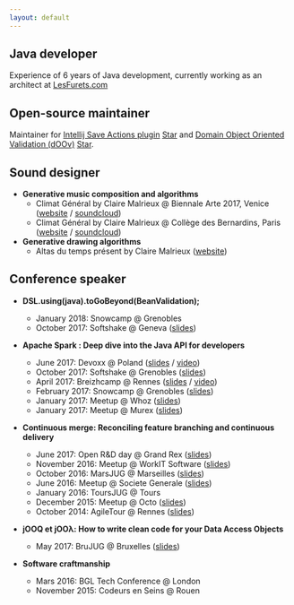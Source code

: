 ```yaml
---
layout: default
---
```


## Java developer

Experience of 6 years of Java development, currently working as an architect at [LesFurets.com](https://lesfurets.com)

## Open-source maintainer

Maintainer for [Intellij Save Actions plugin](https://github.com/dubreuia/intellij-plugin-save-actions) <a class="github-button" href="https://github.com/dubreuia/intellij-plugin-save-actions" data-icon="octicon-star" data-show-count="true" aria-label="Star dubreuia/intellij-plugin-save-actions on GitHub">Star</a> and [Domain Object Oriented Validation (dOOv)](https://github.com/lesfurets/dOOv) <a class="github-button" href="https://github.com/lesfurets/dOOv" data-icon="octicon-star" data-show-count="true" aria-label="Star lesfurets/dOOv on GitHub">Star</a>.

## Sound designer

- **Generative music composition and algorithms**
    - Climat Général by Claire Malrieux @ Biennale Arte 2017, Venice ([website](http://claire-malrieux.com/Climat-General) / [soundcloud](TODO))
    - Climat Général by Claire Malrieux @ Collège des Bernardins, Paris ([website](http://claire-malrieux.com/Climat-General-College-des-Bernardins) / [soundcloud](TODO))
- **Generative drawing algorithms**
    - Altas du temps présent by Claire Malrieux ([website](http://claire-malrieux.com/Atlas-du-Temps-Present))

## Conference speaker

- **DSL.using(java).toGoBeyond(BeanValidation);**
    - January 2018: Snowcamp @ Grenobles
    - October 2017: Softshake @ Geneva ([slides](http://doov.io/dsl_to_go_beyond_bean_validation_english.html))

- **Apache Spark : Deep dive into the Java API for developers**
    - June 2017: Devoxx @ Poland ([slides](https://lesfurets.github.io/lesfurets-conferences/html/apache-spark-deep-dive-into-the-java-api-for-developers.html) / [video](https://www.youtube.com/watch?v=cr3wCNwKQWY))
    - October 2017: Softshake @ Grenobles ([slides](https://lesfurets.github.io/lesfurets-conferences/html/apache-spark-deep-dive-into-the-java-api-for-developers-softshake.html))
    - April 2017: Breizhcamp @ Rennes ([slides](https://lesfurets.github.io/lesfurets-conferences/html/apache-spark-hands-on-developpeurs-java-breizhcamp.html) / [video](https://www.youtube.com/watch?v=oxRxMl4OSkM))
    - February 2017: Snowcamp @ Grenobles ([slides](https://lesfurets.github.io/lesfurets-conferences/html/apache-spark-hands-on-developpeurs-java-snowcamp.html))
    - January 2017: Meetup @ Whoz ([slides](https://lesfurets.github.io/lesfurets-conferences/html/apache-spark-hands-on-developpeurs-java-whoz.html))
    - January 2017: Meetup @ Murex ([slides](https://lesfurets.github.io/lesfurets-conferences/html/apache-spark-hands-on-developpeurs-java-murex.html))

- **Continuous merge: Reconciling feature branching and continuous delivery**
    - June 2017: Open R&D day @ Grand Rex ([slides](https://lesfurets.github.io/lesfurets-conferences/html/continuous-delivery-open-r-and-d-day.html))
    - November 2016: Meetup @ WorkIT Software ([slides](https://lesfurets.github.io/lesfurets-conferences/html/continuous-delivery-workit-2016.html))
    - October 2016: MarsJUG @ Marseilles ([slides](https://lesfurets.github.io/lesfurets-conferences/html/continuous-delivery-marseille-jug-2016.html))
    - June 2016: Meetup @ Societe Generale ([slides](https://lesfurets.github.io/lesfurets-conferences/html/devops-chez-lesfurets-pour-sg.html))
    - January 2016: ToursJUG @ Tours
    - December 2015: Meetup @ Octo ([slides](https://lesfurets.github.io/lesfurets-conferences/pdf/git-octopus-chez-octo-2015.pdf))
    - October 2014: AgileTour @ Rennes ([slides](https://lesfurets.github.io/lesfurets-conferences/html/continuous-delivery-agile-tour-rennes-2014.html))

- **jOOQ et jOOλ: How to write clean code for your Data Access Objects**
    - May 2017: BruJUG @ Bruxelles ([slides](https://lesfurets.github.io/lesfurets-conferences/html/JOOQ-and-JOOL-How-to-write-clean-code-with-your-DAO-brujug.html))

- **Software craftmanship**
    - Mars 2016: BGL Tech Conference @ London
    - November 2015: Codeurs en Seins @ Rouen

